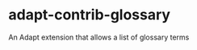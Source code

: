 adapt-contrib-glossary
======================

An Adapt extension that allows a list of glossary terms
